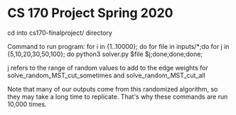 # CS 170 Project Spring 2020

cd into cs170-finalproject/ directory

Command to run program: for i in {1..10000}; do for file in inputs/*;do for j in {5,10,20,30,50,100}; do python3 solver.py $file $j;done;done;done;

j refers to the range of random values to add to the edge weights for solve_random_MST_cut_sometimes and solve_random_MST_cut_all

Note that many of our outputs come from this randomized algorithm, so they may take a long time to replicate. That's why these commands are run 10,000 times. 